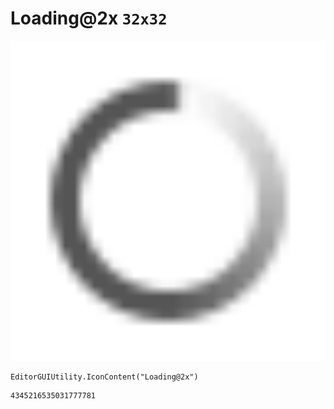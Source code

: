 # Loading@2x `32x32`
<img src="/img/Loading@2x.png" width=512 height=512>

``` CSharp
EditorGUIUtility.IconContent("Loading@2x")
```
```
4345216535031777781
```
